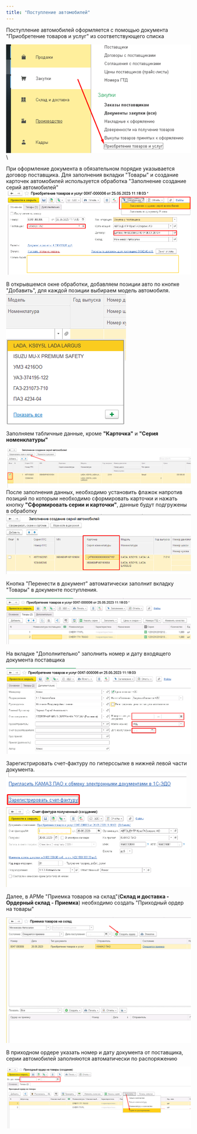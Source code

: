 ```yaml
---
title: "Поступление автомобилей"
---
```


Поступление автомобилей оформляется с помощью документа "Приобретение товаров и услуг" из соответствующего списка

![](ERP/_attach/Pasted%20image%2020230525152914.png)\

При оформление документа в обязательном порядке указывается договор поставщика. Для заполнения вкладки "Товары" и создание карточек автомобилей используется обработка "Заполнение создание серий автомобилей"
![](ERP/_attach/Pasted%20image%2020230525153553.png)

В открывшемся окне обработки, добавляем позиции авто по кнопке "Добавить", для каждой позиции выбираем модель автомобиля.
![](ERP/_attach/Pasted%20image%2020230328122601.png)

Заполняем табличные данные, кроме **"Карточка"** и **"Серия номенклатуры"**

![](ERP/_attach/Pasted%20image%2020230328122928.png)
После заполнения данных, необходимо установить флажок напротив позиций по которым необходимо сформировать карточки и нажать кнопку **"Сформировать серии и карточки"**, данные будут подгружены в обработку
![](ERP/_attach/Pasted%20image%2020230328123158.png)

Кнопка "Перенести в документ" автоматически заполнит вкладку "Товары" в документе поступления. 

![](ERP/_attach/Pasted%20image%2020230525155851.png)

На вкладке "Дополнительно" заполнить номер и дату входящего документа поставщика

![](ERP/_attach/Pasted%20image%2020230526102058.png)

Зарегистрировать счет-фактуру по гиперссылке в нижней левой части документа.
![](ERP/_attach/Pasted%20image%2020230526121822.png)
![](ERP/_attach/Pasted%20image%2020230526121915.png)

Далее, в АРМе "Приемка товаров на склад"(**Склад и доставка - Ордерный склад - Приемка**) необходимо создать "Приходный ордер на товары"

![](ERP/_attach/Pasted%20image%2020230526135200.png)

В приходном ордере указать номер и дату документа от поставщика, серии автомобилей заполняются автоматически по распоряжению

![](ERP/_attach/Pasted%20image%2020230526135423.png)